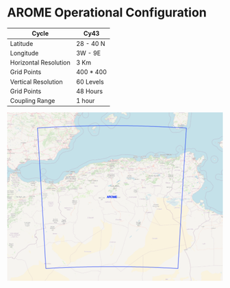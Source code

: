 # AROME Operational Configuration

| Cycle                                | Cy43                                                                 |
|----------------------------------------|-----------------------------------------------------------------------------|
| Latitude      | 28 - 40 N                          |
| Longitude          | 3W - 9E                    |
| Horizontal Resolution        | 3 Km         |
| Grid Points          | 400 * 400 |
| Vertical Resolution          | 60 Levels |
| Grid Points          | 48 Hours |
| Coupling Range          | 1 hour |


![AROME Configuration](images/arome.png)

